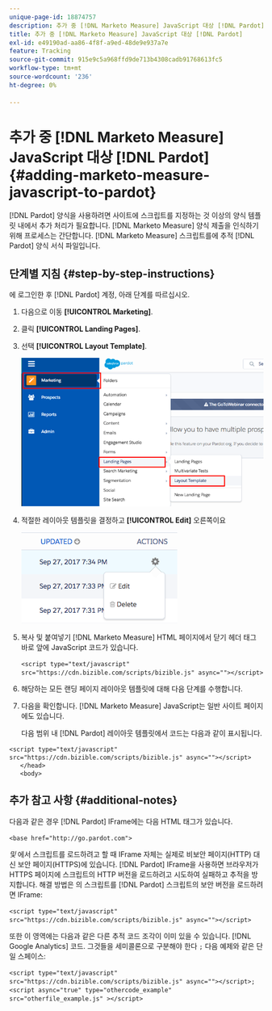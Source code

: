 ```yaml
---
unique-page-id: 18874757
description: 추가 중 [!DNL Marketo Measure] JavaScript 대상 [!DNL Pardot] - [!DNL Marketo Measure]
title: 추가 중 [!DNL Marketo Measure] JavaScript 대상 [!DNL Pardot]
exl-id: e49190ad-aa86-4f8f-a9ed-48de9e937a7e
feature: Tracking
source-git-commit: 915e9c5a968ffd9de713b4308cadb91768613fc5
workflow-type: tm+mt
source-wordcount: '236'
ht-degree: 0%

---
```


# 추가 중 [!DNL Marketo Measure] JavaScript 대상 [!DNL Pardot] {#adding-marketo-measure-javascript-to-pardot}

[!DNL Pardot] 양식을 사용하려면 사이트에 스크립트를 지정하는 것 이상의 양식 템플릿 내에서 추가 처리가 필요합니다. [!DNL Marketo Measure] 양식 제출을 인식하기 위해 프로세스는 간단합니다. [!DNL Marketo Measure] 스크립트를에 추적 [!DNL Pardot] 양식 서식 파일입니다.

## 단계별 지침 {#step-by-step-instructions}

에 로그인한 후 [!DNL Pardot] 계정, 아래 단계를 따르십시오.

1. 다음으로 이동 **[!UICONTROL Marketing]**.

1. 클릭 **[!UICONTROL Landing Pages]**.

1. 선택 **[!UICONTROL Layout Template]**.

   ![](assets/1-3.png)

1. 적절한 레이아웃 템플릿을 결정하고 **[!UICONTROL Edit]** 오른쪽이요

   ![](assets/2-1.png)

1. 복사 및 붙여넣기 [!DNL Marketo Measure] HTML 페이지에서 닫기 헤더 태그 바로 앞에 JavaScript 코드가 있습니다.

   `<script type="text/javascript" src="https://cdn.bizible.com/scripts/bizible.js" async=""></script>`

1. 해당하는 모든 랜딩 페이지 레이아웃 템플릿에 대해 다음 단계를 수행합니다.

1. 다음을 확인합니다. [!DNL Marketo Measure] JavaScript는 일반 사이트 페이지에도 있습니다.

   다음 범위 내 [!DNL Pardot] 레이아웃 템플릿에서 코드는 다음과 같이 표시됩니다.

```text
<script type="text/javascript" src="https://cdn.bizible.com/scripts/bizible.js" async=""></script>
   </head>
   <body>
```

## 추가 참고 사항 {#additional-notes}

다음과 같은 경우 [!DNL Pardot] IFrame에는 다음 HTML 태그가 있습니다.

`<base href="http://go.pardot.com">`

_및_ 에서 스크립트를 로드하려고 할 때 IFrame 자체는 실제로 비보안 페이지(HTTP) 대신 보안 페이지(HTTPS)에 있습니다. [!DNL Pardot] IFrame을 사용하면 브라우저가 HTTPS 페이지에 스크립트의 HTTP 버전을 로드하려고 시도하여 실패하고 추적을 방지합니다. 해결 방법은 의 스크립트를 [!DNL Pardot] 스크립트의 보안 버전을 로드하려면 IFrame:

`<script type="text/javascript" src="https://cdn.bizible.com/scripts/bizible.js" async=""></script>`

또한 이 영역에는 다음과 같은 다른 추적 코드 조각이 이미 있을 수 있습니다. [!DNL Google Analytics] 코드. 그것들을 세미콜론으로 구분해야 한다 `;` 다음 예제와 같은 단일 스페이스:

`<script type="text/javascript" src="https://cdn.bizible.com/scripts/bizible.js" async=""></script>; <script async="true" type="othercode_example" src="otherfile_example.js" ></script>`
